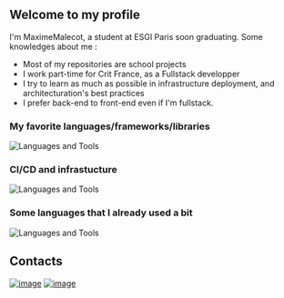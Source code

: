 ## Welcome to my profile

I'm MaximeMalecot, a student at ESGI Paris soon graduating. 
Some knowledges about me :
- Most of my repositories are school projects
- I work part-time for Crit France, as a Fullstack developper
- I try to learn as much as possible in infrastructure deployment, and architecturation's best practices
- I prefer back-end to front-end even if I'm fullstack.

 ### My favorite languages/frameworks/libraries

![Languages and Tools](https://skillicons.dev/icons?i=react,nodejs,nest,symfony,js,php)

### CI/CD and infrastucture

![Languages and Tools](https://skillicons.dev/icons?i=docker,github,aws,gcp,vercel,k8s)

### Some languages that I already used a bit

![Languages and Tools](https://skillicons.dev/icons?i=next,ts,go,java)

## Contacts 
[![image](https://img.shields.io/badge/Gmail-D14836?style=for-the-badge&logo=gmail&logoColor=white)](mailto:92maximemalecot@gmail.com)
[![image](https://img.shields.io/badge/LinkedIn-0077B5?style=for-the-badge&logo=linkedin&logoColor=white)](https://www.linkedin.com/in/maxime-malecot-44759b1a1)
<br>
